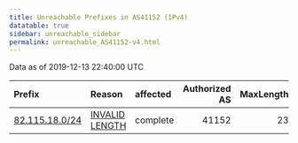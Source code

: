 ```yaml
---
title: Unreachable Prefixes in AS41152 (IPv4)
datatable: true
sidebar: unreachable_sidebar
permalink: unreachable_AS41152-v4.html
---
```


Data as of 2019-12-13 22:40:00 UTC


<div class="datatable-begin"></div>

| Prefix                                                 | Reason                                                                                                   | affected   |   Authorized AS |   MaxLength | Anchor                                         |   unreachable /24s |
|:-------------------------------------------------------|:---------------------------------------------------------------------------------------------------------|:-----------|----------------:|------------:|:-----------------------------------------------|-------------------:|
| [82.115.18.0/24](https://stat.ripe.net/82.115.18.0/24) | [INVALID LENGTH](https://rpki-validator.ripe.net/announcement-preview?asn=AS41152&prefix=82.115.18.0/24) | complete   |           41152 |          23 | [RIPE](unreachable_RIPE_NCC_RPKI_Root-v4.html) |                  1 |

<div class="datatable-end"></div>